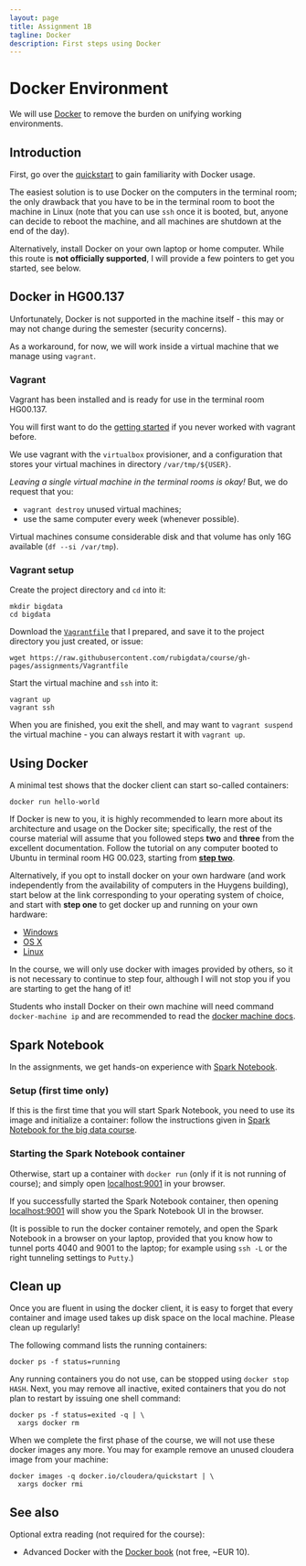 ```yaml
---
layout: page
title: Assignment 1B
tagline: Docker
description: First steps using Docker
---
```


# Docker Environment

We will use [Docker](https://docs.docker.com/linux/) to remove the burden on unifying working environments.

## Introduction

First, go over the [quickstart](https://docs.docker.com/engine/quickstart/) to gain familiarity with Docker usage.

The easiest solution is to use Docker on the computers in the terminal room; the only drawback that you
have to be in the terminal room to boot the machine in Linux (note that you can use `ssh` once it is booted, but,
anyone can decide to reboot the machine, and all machines are shutdown at the end of the day).

Alternatively, install Docker on your own laptop or home computer.
While this route is **not officially supported**, I will provide a few pointers to get you started, see below.

## Docker in HG00.137

Unfortunately, Docker is not supported in the machine itself -
this may or may not change during the semester (security concerns).

As a workaround, for now, we will work inside a virtual machine that we manage using `vagrant`.

### Vagrant

Vagrant has been installed and is ready for use in the terminal room HG00.137. 

You will first want to do the [getting started](https://www.vagrantup.com/docs/getting-started/)
if you never worked with vagrant before.

We use vagrant with the `virtualbox` provisioner, and a configuration that stores your virtual
machines in directory `/var/tmp/${USER}`. 

_Leaving a single virtual machine in the terminal rooms is okay!_
But, we do request that you:

+ `vagrant destroy` unused virtual machines;
+ use the same computer every week (whenever possible).

Virtual machines consume considerable disk and that volume has only 16G available (`df --si /var/tmp`).

### Vagrant setup

Create the project directory and `cd` into it:

    mkdir bigdata
    cd bigdata

Download the [`Vagrantfile`](https://raw.githubusercontent.com/rubigdata/course/gh-pages/assignments/Vagrantfile) that I prepared, and save it to the project directory you just created, or issue:

    wget https://raw.githubusercontent.com/rubigdata/course/gh-pages/assignments/Vagrantfile

Start the virtual machine and `ssh` into it:

    vagrant up
    vagrant ssh

When you are finished, you exit the shell, and may want to `vagrant suspend` the virtual machine - you can always restart it with `vagrant up`.

## Using Docker

A minimal test shows that the docker client can start so-called containers:

    docker run hello-world

If Docker is new to you, it is highly recommended to learn more about its architecture and usage on the Docker
site; specifically, the rest of the course material will assume that you followed steps **two** and **three** 
from the excellent documentation.
Follow the tutorial on any computer booted to Ubuntu in terminal room HG 00.023, 
starting from [**step two**](https://docs.docker.com/linux/step_two/).

Alternatively, if you opt to install docker on your own hardware (and work independently from the availability of
computers in the Huygens building), start below at the link corresponding to your operating system of choice,
and start with **step one** to get docker up and running on your own hardware:

- [Windows](https://docs.docker.com/windows/)
- [OS X](https://docs.docker.com/mac)
- [Linux](https://docs.docker.com/linux/)

In the course, we will only use docker with images provided by others, so it is not necessary to continue to 
step four, although I will not stop you if you are starting to get the hang of it!

Students who install Docker on their own machine will need command `docker-machine ip`
and are recommended to read the [docker machine docs](https://docs.docker.com/machine/get-started/).

## Spark Notebook

In the assignments, we get hands-on experience with [Spark Notebook](http://spark-notebook.io).

### Setup (first time only)

If this is the first time that you will start Spark Notebook, you need to use its image and initialize a container:
follow the instructions given in [Spark Notebook for the big data course](../background/spark-notebook.html).

### Starting the Spark Notebook container

Otherwise, start up a container with `docker run` (only if it is not running of course);
and simply open [localhost:9001](http://localhost:9001/) in your browser.

If you successfully started the Spark Notebook container, then opening [localhost:9001](http://localhost:9001/) will
show you the Spark Notebook UI in the browser. 

(It is possible to run the docker container remotely, and open the Spark Notebook in a browser on your laptop, provided
that you know how to tunnel ports 4040 and 9001 to the laptop; for example using `ssh -L` or the right tunneling 
settings to `Putty`.)

## Clean up

Once you are fluent in using the docker client, it is easy to forget that every container and image used takes up 
disk space on the local machine. Please clean up regularly!

The following command lists the running containers:

    docker ps -f status=running

Any running containers you do not use, can be stopped using `docker stop HASH`.
Next, you may remove all inactive, exited containers that you do not plan to restart by issuing one shell command:

    docker ps -f status=exited -q | \
      xargs docker rm

When we complete the first phase of the course, we will not use these docker images any more.
You may for example remove an unused cloudera image from your machine:

    docker images -q docker.io/cloudera/quickstart | \
      xargs docker rmi

## See also

Optional extra reading (not required for the course):

* Advanced Docker with the [Docker book](http://www.dockerbook.com/) (not free, ~EUR 10).
